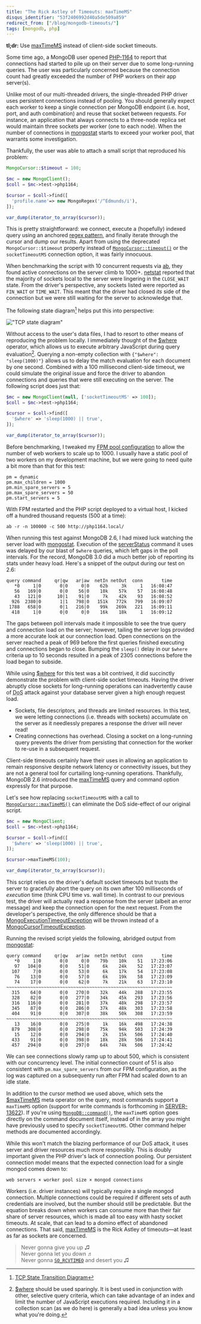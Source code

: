 ```yaml
---
title: "The Rick Astley of Timeouts: maxTimeMS"
disqus_identifier: "53f2406992d40a5de509a859"
redirect_from: ["/blog/mongodb-timeouts/"]
tags: [mongodb, php]
---
```

**tl;dr:** Use [maxTimeMS][] instead of client-side socket timeouts.

Some time ago, a MongoDB user opened [PHP-1164][] to report that connections had
started to pile up on their server due to some long-running queries. The user
was particularly concerned because the connection count had greatly exceeded the
number of PHP workers on their app server(s).

Unlike most of our multi-threaded drivers, the single-threaded PHP driver uses
persistent connections instead of pooling. You should generally expect each
worker to keep a single connection per MongoDB endpoint (i.e. host, port, and
auth combination) and reuse that socket between requests. For instance, an
application that always connects to a three-node replica set would maintain
three sockets per worker (one to each node). When the number of connections in
[mongostat][] starts to exceed your worker pool, that warrants some investigation.

Thankfully, the user was able to attach a small script that reproduced his
problem:

```php
MongoCursor::$timeout = 100;

$mc = new MongoClient();
$coll = $mc->test->php1164;

$cursor = $coll->find([
  'profile.name'=> new MongoRegex('/^Edmunds/i'),
]);

var_dump(iterator_to_array($cursor));
```

This is pretty straightforward: we connect, execute a (hopefully) indexed query
using an anchored [regex pattern][], and finally iterate through the cursor and
dump our results. Apart from using the deprecated `MongoCursor::$timeout`
property instead of [`MongoCursor::timeout()`][cursor-timeout] or the
`socketTimeoutMS` connection option, it was fairly innocuous.

When benchmarking the script with 10 concurrent requests via [ab][], they found
active connections on the server climb to 1000+. [netstat][] reported that the
majority of sockets local to the server were lingering in the `CLOSE_WAIT`
state. From the driver's perspective, any sockets listed were reported as
`FIN_WAIT` or `TIME_WAIT`. This meant that the driver had closed *its* side of
the connection but we were still waiting for the server to acknowledge that.

The following state diagram[^1] helps put this into perspective:

!["TCP state diagram"][tcp_states]

Without access to the user's data files, I had to resort to other means of
reproducing the problem locally. I immediately thought of the [$where][]
operator, which allows us to execute arbitrary JavaScript during query
evaluation[^2]. Querying a non-empty collection with `{"$where": "sleep(1000)"}`
allows us to delay the match evaluation for each document by one second.
Combined with a 100 millisecond client-side timeout, we could simulate the
original issue and force the driver to abandon connections and queries that were
still executing on the server. The following script does just that:

```php
$mc = new MongoClient(null, ['socketTimeoutMS' => 100]);
$coll = $mc->test->php1164;

$cursor = $coll->find([
  '$where' => 'sleep(1000) || true',
]);

var_dump(iterator_to_array($cursor));
```

Before benchmarking, I tweaked my [FPM pool configuration][fpm-config] to allow
the number of web workers to scale up to 1000. I usually have a static pool of
two workers on my development machine, but we were going to need quite a bit
more than that for this test:

```
pm = dynamic
pm.max_children = 1000
pm.min_spare_servers = 5
pm.max_spare_servers = 50
pm.start_servers = 5
```

With FPM restarted and the PHP script deployed to a virtual host, I kicked off
a hundred thousand requests (500 at a time):

```plaintext
ab -r -n 100000 -c 500 http://php1164.local/
```

When running this test against MongoDB 2.6, I had mixed luck watching the server
load with [mongostat][]. Execution of the [serverStatus][] command it uses was
delayed by our blast of `$where` queries, which left gaps in the poll intervals.
For the record, MongoDB 3.0 did a much better job of reporting its stats under
heavy load. Here's a snippet of the output during our test on 2.6:

```plaintext
query command     qr|qw   ar|aw  netIn netOut  conn       time
   *0     1|0       0|0     0|0    62b     3k     1   16:08:47
   56   169|0       0|0    56|0    10k    57k    57   16:08:48
   43   121|0      10|1    91|0     7k    42k    93   16:08:52
  926  2380|0       1|1   798|0   151k   772k   799   16:09:07
 1788   658|0       0|1   216|0    99k   269k   221   16:09:11
  418     1|0       0|0     0|0    16k    18k     1   16:09:12
```

The gaps between poll intervals made it impossible to see the true query and
connection load on the server; however, tailing the server logs provided a more
accurate look at our connection load. Open connections on the server reached a
peak of 969 before the first queries finished executing and connections began to
close. Bumping the `sleep()` delay in our `$where` criteria up to 10 seconds
resulted in a peak of 2305 connections before the load began to subside.

While using [$where][] for this test was a bit contrived, it did succinctly
demonstrate the problem with client-side socket timeouts. Having the driver
abruptly close sockets for long-running operations can inadvertently cause of
<abbr title="Denial of service">DoS</abbr> attack against your database server
given a high enough request load.

 * Sockets, file descriptors, and threads are limited resources. In this test,
   we were letting connections (i.e. threads with sockets) accumulate on the
   server as it needlessly prepares a response the driver will never read!
 * Creating connections has overhead. Closing a socket on a long-running query
   prevents the driver from persisting that connection for the worker to re-use
   in a subsequent request.

Client-side timeouts certainly have their uses in allowing an application to
remain responsive despite network latency or connectivity issues, but they are
not a general tool for curtailing long-running operations. Thankfully, MongoDB
2.6 introduced the [maxTimeMS][] query and command option expressly for that
purpose.

Let's see how replacing `socketTimeoutMS` with a call to
[`MongoCursor::maxTimeMS()`][cursor-maxtimems] can eliminate the DoS side-effect
of our original script.

```php
$mc = new MongoClient;
$coll = $mc->test->php1164;

$cursor = $coll->find([
  '$where' => 'sleep(1000) || true',
]);

$cursor->maxTimeMS(100);

var_dump(iterator_to_array($cursor));
```

This script relies on the driver's default socket timeouts but trusts the server
to gracefully abort the query on its own after 100 milliseconds of *execution*
time (think CPU time vs. wall time). In contrast to our previous test, the driver
will actually read a response from the server (albeit an error message) and keep
the connection open for the next request. From the developer's perspective, the
only difference should be that a [MongoExecutionTimeoutException][] will be
thrown instead of a [MongoCursorTimeoutException][].

Running the revised script yields the following, abridged output from
[mongostat][]:

```plaintext
query command     qr|qw   ar|aw  netIn netOut  conn       time
   *0     1|0       0|0     0|0    79b    10k    51   17:23:06
   97   104|0       0|0    51|0     6k    24k    52   17:23:07
  107     7|0       0|0    53|0     6k    17k    54   17:23:08
   76    13|0       0|0    57|0     6k    19k    58   17:23:09
   74    17|0       0|0    62|0     7k    21k    63   17:23:10
~~~~~~~~~~~~~~~~~~~~~~~~~~~~~~~~~~~~~~~~~~~~~~~~~~~~~~~~~~~~~~
  315    64|0       0|0   270|0    32k    44k   288   17:23:55
  328    82|0       0|0   277|0    34k    45k   293   17:23:56
  316   116|0       0|0   281|0    37k    48k   298   17:23:57
  345    87|0       0|0   286|0    37k    48k   303   17:23:58
  404    91|0       0|0   307|0    38k    50k   308   17:23:59
~~~~~~~~~~~~~~~~~~~~~~~~~~~~~~~~~~~~~~~~~~~~~~~~~~~~~~~~~~~~~~
   13    16|0       0|0   275|0     1k    16k   498   17:24:38
  879   308|0       0|0   298|0    75k    94k   503   17:24:39
   15    12|0       0|0   294|0     2k    15k   506   17:24:40
  433    91|0       0|0   398|0    18k    28k   506   17:24:41
  457   294|0       0|0   297|0    64k    74k   506   17:24:42
```

We can see connections slowly ramp up to about 500, which is consistent with our
concurrency level. The initial connection count of 51 is also consistent with
`pm.max_spare_servers` from our FPM configuration, as the log was captured on a
subsequenty run after FPM had scaled down to an idle state.

In addition to the cursor method we used above, which sets the [$maxTimeMS][]
meta operator on the query, most commands support a `maxTimeMS` option (support
for write commands is forthcoming in [SERVER-13622][]). If you're using
[`MongoDB::command()`][db-command], the `maxTimeMS` option goes directly on the
command document itself, instead of in the array you might have previously used
to specify `socketTimeoutMS`. Other command helper methods are documented
accordingly.

While this won't match the blazing performance of our DoS attack, it uses server
and driver resources much more responsibly. This is doubly important given the
PHP driver's lack of connection pooling. Our persistent connection model means
that the expected connection load for a single mongod comes down to:

```
web servers × worker pool size × mongod connections
```

Workers (i.e. driver instances) will typically require a single mongod
connection. Multiple connections could be required if different sets of auth
credentials are involved, but the number should still be predictable. But the
equation breaks down when workers can consume more than their fair share of
server resources, which is made all too easy with hasty socket timeouts. At
scale, that can lead to a domino effect of abandoned connections. That said,
[maxTimeMS][] is the Rick Astley of timeouts—at least as far as sockets are
concerned.

> Never gonna give you up ♫
> <br>Never gonna let you down ♬
> <br>Never gonna [`SO_RCVTIMEO`][rickroll] and desert you ♫

  [$where]: http://docs.mongodb.org/manual/reference/operator/query/where/
  [$maxTimeMS]: http://docs.mongodb.org/manual/reference/operator/meta/maxTimeMS/
  [ab]: http://en.wikipedia.org/wiki/ApacheBench
  [cursor-maxtimems]: http://php.net/manual/en/mongocursor.maxtimems.php
  [cursor-timeout]: http://php.net/manual/en/mongocursor.timeout.php
  [db-command]: http://php.net/manual/en/mongodb.command.php
  [fpm-config]: http://php.net/manual/en/install.fpm.configuration.php
  [maxTimeMS]: http://docs.mongodb.org/manual/tutorial/terminate-running-operations/#maxtimems
  [mongostat]: http://docs.mongodb.org/manual/reference/program/mongostat/
  [MongoCursorTimeoutException]: http://php.net/manual/en/class.mongocursortimeoutexception.php
  [MongoExecutionTimeoutException]: http://php.net/manual/en/class.mongoexecutiontimeoutexception.php
  [netstat]: http://en.wikipedia.org/wiki/Netstat
  [PHP-1164]: https://jira.mongodb.org/browse/PHP-1164
  [regex pattern]: http://docs.mongodb.org/manual/reference/operator/query/regex/
  [rickroll]: https://www.youtube.com/watch?v=dQw4w9WgXcQ
  [SERVER-13622]: https://jira.mongodb.org/browse/SERVER-13622
  [serverStatus]: http://docs.mongodb.org/manual/reference/command/serverStatus/

  [^1]: [TCP State Transition Diagram](http://www4.cs.fau.de/Projects/JX/Projects/TCP/tcpstate.html)

  [^2]: [$where][] should be used sparingly. It is best used in conjunction with
        other, selective query criteria, which can take advantage of an index
        and limit the number of JavaScript executions required. Including it in
        a collection scan (as we do here) is generally a bad idea unless you
        know what you're doing.

  [tcp_states]: /assets/images/20150310_tcp_states.png
